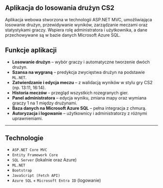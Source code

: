 ## Aplikacja do losowania drużyn CS2
Aplikacja webowa stworzona w technologii ASP.NET MVC, umożliwiająca losowanie drużyn, przewidywanie wyników, zarządzanie meczami oraz statystykami graczy. Wspiera rolę administratora i użytkownika, a dane przechowywane są w bazie danych Microsoft Azure SQL.

## Funkcje aplikacji

- **Losowanie drużyn** – wybór graczy i automatyczne tworzenie dwóch drużyn.
- **Szansa na wygraną** – predykcja zwycięstwa drużyn na podstawie `ML.NET`.
- **Zatwierdzanie i edycja meczu** – z walidacją wyników w stylu gry CS2 (np. 13:11, 16:14).
- **Historia meczów** – przegląd wszystkich rozegranych gier.
- **Panel administratora** – edycja wyniku, zmiana mapy oraz wymiana graczy 1 na 1 między drużynami.
- **Baza danych na Microsoft Azure SQL** – pełna integracja z chmurą.
- **Autoryzacja i logowanie** – użytkownicy i administratorzy z różnymi uprawnieniami.

---

##  Technologie

- `ASP.NET Core MVC`
- `Entity Framework Core`
- `SQL Server` (lokalnie oraz Azure)
- `ML.NET`
- `Bootstrap`
- `JavaScript (Fetch API)`
- `Azure SQL` + `Microsoft Entra ID` (logowanie)






